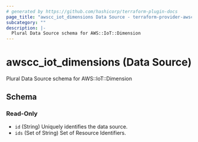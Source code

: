 ```yaml
---
# generated by https://github.com/hashicorp/terraform-plugin-docs
page_title: "awscc_iot_dimensions Data Source - terraform-provider-awscc"
subcategory: ""
description: |-
  Plural Data Source schema for AWS::IoT::Dimension
---
```


# awscc_iot_dimensions (Data Source)

Plural Data Source schema for AWS::IoT::Dimension



<!-- schema generated by tfplugindocs -->
## Schema

### Read-Only

- `id` (String) Uniquely identifies the data source.
- `ids` (Set of String) Set of Resource Identifiers.
